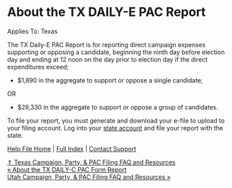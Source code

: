  About the TX DAILY-E PAC Report
==========

Applies To: Texas

The TX Daily-E PAC Report is for reporting direct campaign expenses supporting or opposing a candidate, beginning the ninth day before election day and ending at 12 noon on the day prior to election day if the direct expenditures exceed;

* $1,890 in the aggregate to support or oppose a single candidate;

OR

* $28,330 in the aggregate to support or oppose a group of candidates.

To file your report, you must generate and download your e-file to upload to your filing account. Log into your [state account](https://www.ethics.state.tx.us/File/) and file your report with the state.

[Help File Home](/help/) | [Full Index](/Help-File-Directory/) | [Contact Support](mailto:support@ISPolitical.com)

[⇑ Texas Campaign, Party, & PAC Filing FAQ and Resources](/Texas-Campaign-Party-PAC-Filing-FAQ-and-Resources)  
[« About the TX DAILY-C PAC Form Report](/About-the-TX-DAILY-C-PAC-Form-Report)  
[Utah Campaign, Party, & PAC Filing FAQ and Resources »](/Utah-Campaign-Party-PAC-Filing-FAQ-and-Resources)